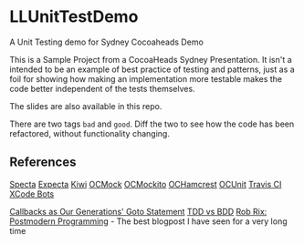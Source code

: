 LLUnitTestDemo
==============
A Unit Testing demo for Sydney Cocoaheads Demo

This is a Sample Project from a CocoaHeads Sydney Presentation. It isn't a intended to be an example of best practice of testing and patterns, just as a foil for showing how making an implementation more testable makes the code better independent of the tests themselves.

The slides are also available in this repo.

There are two tags ```bad``` and ```good```. Diff the two to see how the code has been refactored, without functionality changing.

## References
[Specta](https://github.com/specta/specta)
[Expecta](https://github.com/specta/expecta)
[Kiwi](https://github.com/allending/Kiwi/)
[OCMock](http://ocmock.org)
[OCMockito](https://github.com/jonreid/OCMockito)
[OCHamcrest](https://github.com/hamcrest/OCHamcrest)
[OCUnit](http://cocoadev.com/OCUnit)
[Travis CI](https://travis-ci.org)
[XCode Bots](https://developer.apple.com/library/ios/documentation/IDEs/Conceptual/xcode_guide-continuous_integration/ConfigureBots/ConfigureBots.html)

[Callbacks as Our Generations' Goto Statement](http://tirania.org/blog/archive/2013/Aug-15.html)
[TDD vs BDD](http://blog.pluralsight.com/2012/09/11/tdd-vs-bdd/)
[Rob Rix: Postmodern Programming](https://github.com/robrix/Postmodern-Programming/blob/master/Postmodern%20Programming.md) - The best blogpost I have seen for a very long time